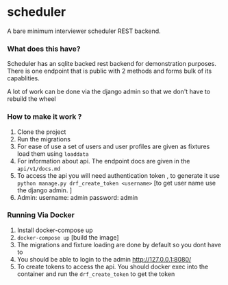 # scheduler

A bare minimum interviewer scheduler REST backend.

### What does this have?
Scheduler has an sqlite backed rest backend for demonstration purposes.
There is one endpoint that is public with 2 methods and forms bulk of 
its capablities.

A lot of work can be done via the django admin so that we don't have to 
rebuild the wheel

### How to make it work ?

1. Clone the project 
2. Run the migrations
3. For ease of use a set of users and user profiles are given as fixtures
   load them using `loaddata`
4. For information about api. The endpoint docs are given in the `api/v1/docs.md`
5. To access the api you will need authentication token , to generate it use
   `python manage.py drf_create_token <username>` [to get user name use the django
    admin. ]
6. Admin: username: admin password: admin

### Running Via Docker

1. Install docker-compose up
2. `docker-compose up` [build the image]
3. The migrations and fixture loading are done by default so you dont have to 
4. You should be able to login to the admin http://127.0.0.1:8080/
5. To create tokens to access the api. You should docker exec into the container
    and run the `drf_create_token` to get the token 

